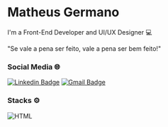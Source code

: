 # Matheus Germano

I'm a Front-End Developer and UI/UX Designer 💻

"Se vale a pena ser feito, vale a pena ser bem feito!"

### Social Media 🌐

[![Linkedin Badge](https://img.shields.io/badge/-Matheus%20Germano-6633cc?style=flat-square&logo=Linkedin&logoColor=white&link=https://www.linkedin.com/in/mgermanodev/)](https://www.linkedin.com/in/mgermanodev/) 
[![Gmail Badge](https://img.shields.io/badge/-dev.mgermano@gmail.com-6633cc?style=flat-square&logo=Gmail&logoColor=white&link=mailto:dev.mgermano@gmail.com)](mailto:dev.mgermano@gmail.com)

### Stacks ⚙

![HTML](https://img.shields.io/badge/-HTML-555859?style=flat-square&logoColor=fff&logo=HTML)
